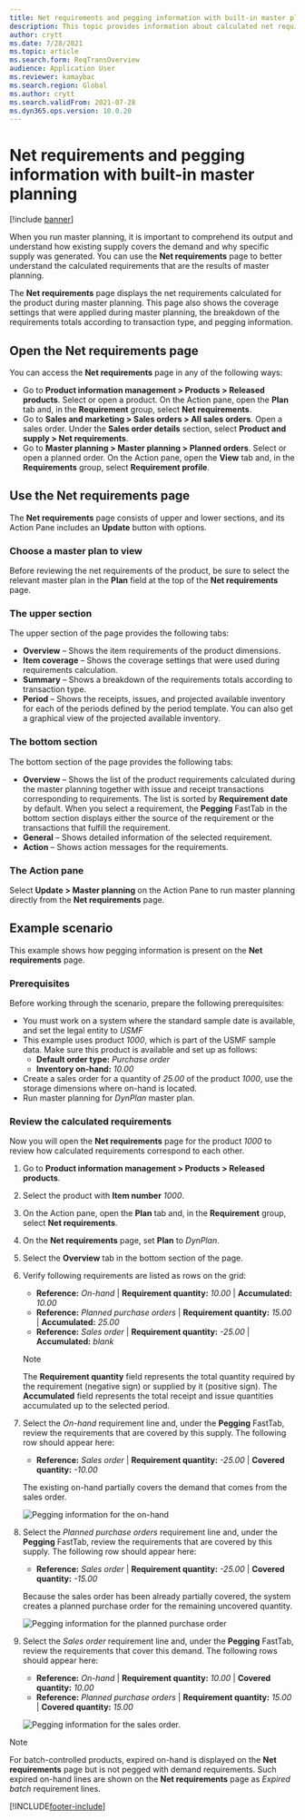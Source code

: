 ```yaml
---
title: Net requirements and pegging information with built-in master planning
description: This topic provides information about calculated net requirements and pegging information in built-in master planning.
author: crytt
ms.date: 7/28/2021
ms.topic: article
ms.search.form: ReqTransOverview
audience: Application User
ms.reviewer: kamaybac
ms.search.region: Global
ms.author: crytt
ms.search.validFrom: 2021-07-28
ms.dyn365.ops.version: 10.0.20
---
```


# Net requirements and pegging information with built-in master planning

[!include [banner](../includes/banner.md)]

When you run master planning, it is important to comprehend its output and understand how existing supply covers the demand and why specific supply was generated. You can use the **Net requirements** page to better understand the calculated requirements that are the results of master planning.

The **Net requirements** page displays the net requirements calculated for the product during master planning. This page also shows the coverage settings that were applied during master planning, the breakdown of the requirements totals according to transaction type, and pegging information.

## Open the Net requirements page

You can access the **Net requirements** page in any of the following ways:

- Go to **Product information management > Products > Released products**. Select or open a product. On the Action pane, open the **Plan** tab and, in the **Requirement** group, select **Net requirements**.
- Go to **Sales and marketing > Sales orders > All sales orders**. Open a sales order. Under the **Sales order details** section, select **Product and supply > Net requirements**. <!--KFM: I can't find any of these labels here. Is this right? -->
- Go to **Master planning > Master planning > Planned orders**. Select or open a planned order. On the Action pane, open the **View** tab and, in the **Requirements** group, select **Requirement profile**.

## Use the Net requirements page

The **Net requirements** page consists of upper and lower sections, and its Action Pane includes an **Update** button with options.

### Choose a master plan to view

Before reviewing the net requirements of the product, be sure to select the relevant master plan in the **Plan** field at the top of the **Net requirements** page.

### The upper section

The upper section of the page provides the following tabs:

- **Overview** – Shows the item requirements of the product dimensions.
- **Item coverage** – Shows the coverage settings that were used during requirements calculation.
- **Summary** – Shows a breakdown of the requirements totals according to transaction type.
- **Period** – Shows the receipts, issues, and projected available inventory for each of the periods defined by the period template. You can also get a graphical view of the projected available inventory.

### The bottom section

The bottom section of the page provides the following tabs:

- **Overview** – Shows the list of the product requirements calculated during the master planning together with issue and receipt transactions corresponding to requirements. The list is sorted by **Requirement date** by default. When you select a requirement, the **Pegging** FastTab in the bottom section displays either the source of the requirement or the transactions that fulfill the requirement.
- **General** – Shows detailed information of the selected requirement.
- **Action** – Shows action messages for the requirements.

### The Action pane

Select **Update > Master planning** on the Action Pane to run master planning directly from the **Net requirements** page. <!--KFM: Should we also document the other two options in this menu? -->

## Example scenario

This example shows how pegging information is present on the **Net requirements** page.

### Prerequisites

Before working through the scenario, prepare the following prerequisites:

- You must work on a system where the standard sample date is available, and set the legal entity to *USMF*
- This example uses product *1000*, which is part of the USMF sample data. Make sure this product is available and set up as follows:
  - **Default order type:** *Purchase order*
  - **Inventory on-hand:** *10.00*
- Create a sales order for a quantity of *25.00* of the product *1000*, use the storage dimensions where on-hand is located.
- Run master planning for *DynPlan* master plan.

### Review the calculated requirements

Now you will open the **Net requirements** page for the product *1000* to review how calculated requirements correspond to each other.

1. Go to **Product information management > Products > Released products**.
1. Select the product with **Item number** *1000*.
1. On the Action pane, open the **Plan** tab and, in the **Requirement** group, select **Net requirements**.
1. On the **Net requirements** page, set **Plan** to *DynPlan*.
1. Select the **Overview** tab in the bottom section of the page.
1. Verify following requirements are listed as rows on the grid:

    - **Reference:** *On-hand* | **Requirement quantity:** *10.00* | **Accumulated:** *10.00*
    - **Reference:** *Planned purchase orders* | **Requirement quantity:** *15.00* | **Accumulated:** *25.00*
    - **Reference:** *Sales order* | **Requirement quantity:** *-25.00* | **Accumulated:** *blank*

    > [!NOTE]
    > The **Requirement quantity** field represents the total quantity required by the requirement (negative sign) or supplied by it (positive sign). The **Accumulated** field represents the total receipt and issue quantities accumulated up to the selected period.

1. Select the *On-hand* requirement line and, under the **Pegging** FastTab, review the requirements that are covered by this supply. The following row should appear here:

    - **Reference:** *Sales order* | **Requirement quantity:** *-25.00* | **Covered quantity:** *-10.00*

    The existing on-hand partially covers the demand that comes from the sales order.

    ![Pegging information for the on-hand](planning-optimization/media/pegging-on-hand.png "Pegging information for the on-hand")

1. Select the *Planned purchase orders* requirement line and, under the **Pegging** FastTab, review the requirements that are covered by this supply. The following row should appear here:

    - **Reference:** *Sales order* | **Requirement quantity:** *-25.00* | **Covered quantity:** *-15.00*

    Because the sales order has been already partially covered, the system creates a planned purchase order for the remaining uncovered quantity.

    ![Pegging information for the planned purchase order](planning-optimization/media/pegging-planned-purchase-order.png "Pegging information for the planned purchase order")

1. Select the *Sales order* requirement line and, under the **Pegging** FastTab, review the requirements that cover this demand. The following rows should appear here:

    - **Reference:** *On-hand* | **Requirement quantity:** *10.00* | **Covered quantity:** *10.00*
    - **Reference:** *Planned purchase orders* | **Requirement quantity:** *15.00* | **Covered quantity:** *15.00*

    ![Pegging information for the sales order.](planning-optimization/media/pegging-planned-purchase-order.png "Pegging information for the sales order")

> [!NOTE]
> For batch-controlled products, expired on-hand is displayed on the **Net requirements** page but is not pegged with demand requirements. Such expired on-hand lines are shown on the **Net requirements** page as *Expired batch* requirement lines.


[!INCLUDE[footer-include](../../includes/footer-banner.md)]